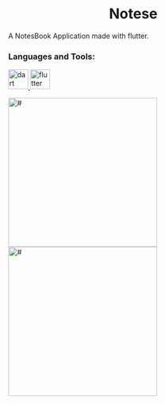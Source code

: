 
<h1 align="center" >Notese</h1>

A NotesBook Application made with flutter.

<h3 align="left">Languages and Tools:</h3>
<p align="left"> <a href="https://dart.dev" target="_blank"> <img src="https://www.vectorlogo.zone/logos/dartlang/dartlang-icon.svg" alt="dart" width="40" height="40"/> </a> <a href="https://flutter.dev" target="_blank"> <img src="https://www.vectorlogo.zone/logos/flutterio/flutterio-icon.svg" alt="flutter" width="40" height="40"/> </a> </p>
<div><img src="https://user-images.githubusercontent.com/52107131/109158915-ffc90d80-7799-11eb-807b-400bd36ffcac.png" alt="#" height="300">
<img src="https://user-images.githubusercontent.com/52107131/109158925-02c3fe00-779a-11eb-8cb6-ca721aff768b.png" alt="#" height="300"></div>
